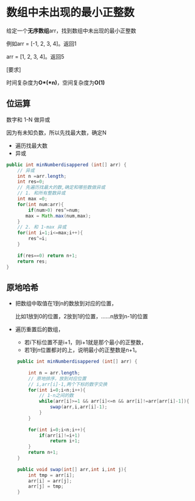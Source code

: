 # 数组中未出现的最小正整数

给定一个**无序数组**arr，找到数组中未出现的最小正整数

例如arr = [-1, 2, 3, 4]。返回1

arr = [1, 2, 3, 4]。返回5

[要求]

时间复杂度为**O*(*n)**，空间复杂度为**O(1)**

## 位运算

数字和 1-N 做异或

因为有未知负数，所以先找最大数，确定N

- 遍历找最大数
- 异或



```java
public int minNumberdisappered (int[] arr) {
    // 异或 
    int n =arr.length;
    int res=0;
    // 先遍历找最大的数,确定和哪些数做异或
    // 1. 和所有整数异或
    int max =0;
    for(int num:arr){
        if(num>0) res^=num;
       max = Math.max(num,max);  
    }
    // 2. 和 1-max 异或
    for(int i=1;i<=max;i++){
        res^=i;
    }
    
    if(res==0) return n+1;
    return res;
}
```
## 原地哈希

- 把数组中取值在1到n的数放到对应的位置，

  比如1放到0的位置，2放到1的位置，……n放到n-1的位置

- 遍历重置后的数组，

  - 若i下标位置不是i+1，则i+1就是那个最小的正整数，
  - 若1到n位置都对的上，说明最小的正整数是n+1。

~~~java
    public int minNumberdisappered (int[] arr) {
        
        int n = arr.length;
        // 原地排序，放到对应位置
        // i,arr[i]-1,两个下标的数字交换
        for(int i=0;i<n;i++){
            // 1-n之间的数
            while(arr[i]>=1 && arr[i]<=n && arr[i]!=arr[arr[i]-1]){
                swap(arr,i,arr[i]-1);
            }
        }
        
        for(int i=0;i<n;i++){
            if(arr[i]!=i+1)
                return i+1;
        }
        return n+1;
    }
    
    public void swap(int[] arr,int i,int j){
        int tmp = arr[i];
        arr[i] = arr[j];
        arr[j] = tmp;
    }
~~~

